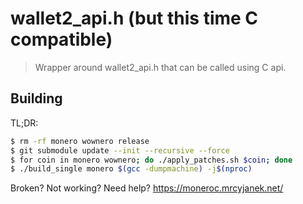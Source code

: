 # wallet2_api.h (but this time C compatible)

> Wrapper around wallet2_api.h that can be called using C api.

## Building

TL;DR: 

```bash
$ rm -rf monero wownero release
$ git submodule update --init --recursive --force
$ for coin in monero wownero; do ./apply_patches.sh $coin; done
$ ./build_single monero $(gcc -dumpmachine) -j$(nproc)
```

Broken? Not working? Need help? https://moneroc.mrcyjanek.net/
